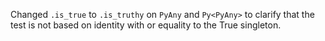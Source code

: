 Changed `.is_true` to `.is_truthy` on `PyAny` and `Py<PyAny>` to clarify that the test is not based on identity with or equality to the True singleton.
